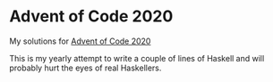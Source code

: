 # Advent of Code 2020

My solutions for [Advent of Code 2020](https://adventofcode.com/2020)

This is my yearly attempt to write a couple of lines of Haskell and will probably hurt the eyes of real Haskellers.
